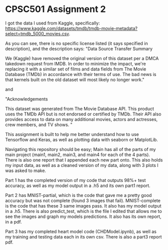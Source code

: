 # CPSC501 Assignment 2


I got the data I used from Kaggle, specifically: https://www.kaggle.com/datasets/tmdb/tmdb-movie-metadata?select=tmdb_5000_movies.csv. 

As you can see, there is no specific license listed (it says specified in description), and the description says:
"Data Source Transfer Summary

We (Kaggle) have removed the original version of this dataset per a DMCA takedown request from IMDB. In order to minimize the impact, we're replacing it with a similar set of films and data fields from The Movie Database (TMDb) in accordance with their terms of use. The bad news is that kernels built on the old dataset will most likely no longer work."

and 

"Acknowledgements

This dataset was generated from The Movie Database API. This product uses the TMDb API but is not endorsed or certified by TMDb.
Their API also provides access to data on many additional movies, actors and actresses, crew members, and TV shows. "

This assignment is built to help me better understand how to use Tensorflow and Keras, as well as plotting data with seaborn or MatplotLib. 

Navigating this repository should be easy; 
Main has all of the parts of my main project (main1, main2, main3, and main4 for each of the 4 parts). There is also one report that I appended each new part onto. This also holds my input data, as well as a cleaned version of my data, along with 3 plots I was asked to make.

Part 1 has the completed version of my code that outputs 98%+ test accuracy, as well as my model output in a .h5 and its own part1 report.

Part 2 has MNIST-partial, which is the code that gave me a pretty good accuracy but was not complete (found 3 images that fail). MNIST-complete is the code that has these 3 same images pass. It also has my model output in a .h5. There is also predict_test, which is the file I edited that allows me to see the images and graph my models predictions. It also has its own report, in a pdf.

Part 3 has my completed heart model code (CHDModel.ipynb), as well as my training and testing data each in its own csv. There is also a part3 report pdf. 
